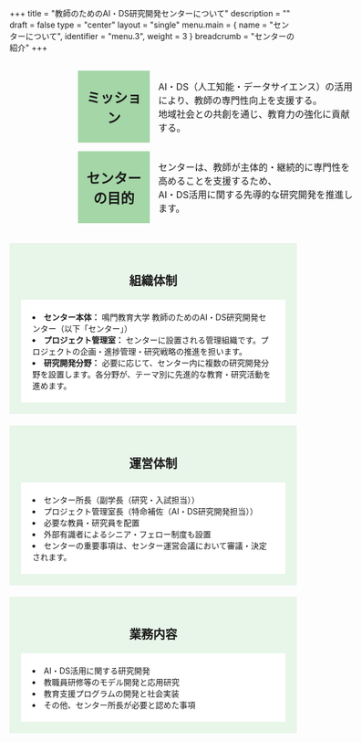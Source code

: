 +++
title = "教師のためのAI・DS研究開発センターについて"
description = ""
draft = false
type = "center"
layout = "single"
menu.main = { name = "センターについて", identifier = "menu.3", weight = 3 }
breadcrumb = "センターの紹介"
+++


<table style="width:100%; margin-left: 120px; border-collapse: separate; border-spacing: 0 15px;" >
  <tr>
    <td style="
      width:25%;
      background-color:#A5D6A7;
      text-align:center;
      font-size:1.5em;
      font-weight:bold;
      padding:15px;
    ">
      ミッション
    </td>
    <td style="padding:15px; font-size:1em; background:none;">
      AI・DS（人工知能・データサイエンス）の活用により、教師の専門性向上を支援する。<br>
      地域社会との共創を通じ、教育力の強化に貢献する。
    </td>
  </tr>

  <tr>
    <td style="
      width:25%;
      background-color:#A5D6A7;
      text-align:center;
      font-size:1.5em;
      font-weight:bold;
      padding:15px;
    ">
      センターの目的
    </td>
    <td style="padding:15px; font-size:1em; background:none;">
      センターは、教師が主体的・継続的に専門性を高めることを支援するため、<br>
      AI・DS活用に関する先導的な研究開発を推進します。
    </td>
  </tr>
</table>

<!-- 組織体制 -->
<div style="background-color:#E8F5E9; padding:20px; margin:20px auto; max-width:900px;">
  <h2 style="text-align:center; font-size:1.5em; font-weight:bold; margin-bottom:20px;">組織体制</h2>
  <ul style="background-color:#ffffff; padding:20px; list-style-position:inside; margin:0;">
    <li><strong>センター本体：</strong> 鳴門教育大学 教師のためのAI・DS研究開発センター（以下「センター」）</li>
    <li><strong>プロジェクト管理室：</strong> センターに設置される管理組織です。プロジェクトの企画・進捗管理・研究戦略の推進を担います。</li>
    <li><strong>研究開発分野：</strong> 必要に応じて、センター内に複数の研究開発分野を設置します。各分野が、テーマ別に先進的な教育・研究活動を進めます。</li>
  </ul>
</div>

<div style="background-color:#E8F5E9; padding:20px; margin:20px auto; max-width:900px;">
  <h2 style="text-align:center; font-size:1.5em; font-weight:bold; margin-bottom:20px;">運営体制</h2>
  <ul style="background-color:#ffffff; padding:20px; list-style-position:inside; margin:0;">
    <li>センター所長（副学長（研究・入試担当））</li>
    <li>プロジェクト管理室長（特命補佐（AI・DS研究開発担当））</li>
    <li>必要な教員・研究員を配置</li>
    <li>外部有識者によるシニア・フェロー制度も設置</li>
    <li>センターの重要事項は、センター運営会議において審議・決定されます。</li>
  </ul>
</div>
<!-- 運営体制 -->
<div style="background-color:#E8F5E9; padding:20px; margin:20px auto; max-width:900px;">
  <h2 style="text-align:center; font-size:1.5em; font-weight:bold; margin-bottom:20px;">業務内容</h2>
  <ul style="background-color:#ffffff; padding:20px; list-style-position:inside; margin:0;">
    <li>AI・DS活用に関する研究開発</li>
    <li>教職員研修等のモデル開発と応用研究</li>
    <li>教育支援プログラムの開発と社会実装</li>
    <li>その他、センター所長が必要と認めた事項</li>
  </ul>
</div>

